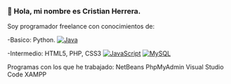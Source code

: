 ### 👋 Hola, mi nombre es Cristian Herrera.

Soy programador freelance con conocimientos de:

-Basico: Python.
[![Java](https://img.shields.io/badge/Java-007396?style=for-the-badge&logo=java&logoColor=white&labelColor=101010)]()

-Intermedio: HTML5, PHP, CSS3
[![JavaScript](https://img.shields.io/badge/JavaScript-F7DF1E?style=for-the-badge&logo=javascript&logoColor=white&labelColor=101010)]()
[![MySQL](https://img.shields.io/badge/MySQL-4479A1?style=for-the-badge&logo=mysql&logoColor=white&labelColor=101010)]()

Programas con los que he trabajado:
NetBeans
PhpMyAdmin
Visual Studio Code
XAMPP


<!--
**CristianH577/CristianH577** is a ✨ _special_ ✨ repository because its `README.md` (this file) appears on your GitHub profile.

Here are some ideas to get you started:

- 🔭 I’m currently working on ...
- 🌱 I’m currently learning ...
- 👯 I’m looking to collaborate on ...
- 🤔 I’m looking for help with ...
- 💬 Ask me about ...
- 📫 How to reach me: ...
- 😄 Pronouns: ...
- ⚡ Fun fact: ...
-->
